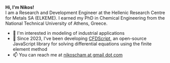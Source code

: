 <!-- - 👋 Hi, I’m Nikos. I’m a Chemical Engineer, PhD
- 👀 I'm interested in computational modeling and machine learning
- ⚡ Fun fact: I love listening to music and playing the guitar! 🎸 -->
<b>Hi, I'm Nikos!</b> </br>I am a Research and Development Engineer at the Hellenic Research Centre for Metals SA (ELKEME). I earned my PhD in Chemical Engineering from the National Technical University of Athens, Greece.
- 👀 I'm interested in modeling of industrial applications
- 📢 Since 2023, I've been developing <a href="https://www.cfdscript.com/" target="_blank">CFDScript</a>, an open-source JavaScript library for solving differential equations using the finite element method
- 📫 You can reach me at <a href="mailto:nikoscham@gmail.com">nikoscham at gmail dot com</a>

<!---
- 🌱 I’m currently learning ...
- 💞️ I’m looking to collaborate on ...
--->

<!---
nikoscham/nikoscham is a ✨ special ✨ repository because its `README.md` (this file) appears on your GitHub profile.
You can click the Preview link to take a look at your changes.
--->

